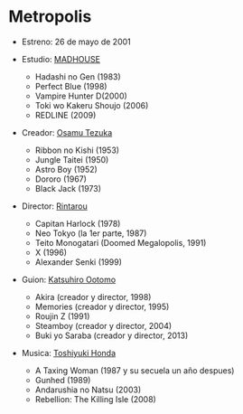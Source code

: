 # Metropolis

- Estreno: 26 de mayo de 2001
- Estudio: [MADHOUSE](https://anilist.co/studio/11)
    - Hadashi no Gen (1983)
    - Perfect Blue (1998)
    - Vampire Hunter D(2000)
    - Toki wo Kakeru Shoujo (2006)
    - REDLINE (2009)

- Creador: [Osamu Tezuka](https://anilist.co/staff/96938)
    - Ribbon no Kishi (1953)
    - Jungle Taitei (1950)
    - Astro Boy (1952)
    - Dororo (1967)
    - Black Jack (1973)

- Director: [Rintarou](https://anilist.co/staff/102305)
    - Capitan Harlock (1978)
    - Neo Tokyo (la 1er parte, 1987)
    - Teito Monogatari (Doomed Megalopolis, 1991)
    - X (1996)
    - Alexander Senki (1999)

- Guion: [Katsuhiro Ootomo](https://anilist.co/staff/96872)
    - Akira (creador y director, 1998)
    - Memories (creador y director, 1995)
    - Roujin Z (1991)
    - Steamboy (creador y director, 2004)
    - Buki yo Saraba (creador y director, 2013)

- Musica: [Toshiyuki Honda](https://en.wikipedia.org/wiki/Toshiyuki_Honda)
    - A Taxing Woman (1987 y su secuela un año despues)
    - Gunhed (1989)
    - Andarushia no Natsu (2003)
    - Rebellion: The Killing Isle (2008)